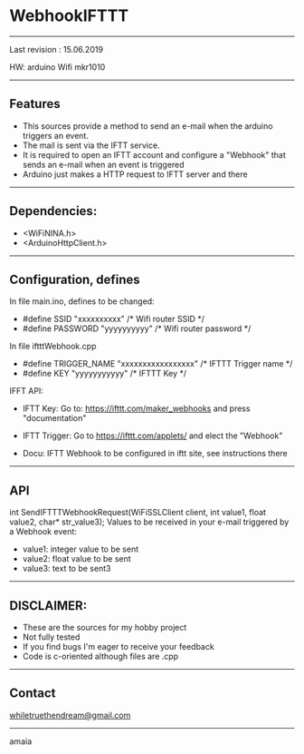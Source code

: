 # WebhookIFTTT
******************************************************************************************************************************
Last revision : 15.06.2019

HW:  arduino Wifi mkr1010
******************************************************************************************************************************
## Features
- This sources provide a method to send an e-mail when the arduino triggers an event. 
- The mail is sent via the IFTT service.
- It is required to open an IFTT account and configure a "Webhook" that sends an e-mail when an event is triggered
- Arduino just makes a HTTP request to IFTT server and there 

******************************************************************************************************************************
## Dependencies:

-  <WiFiNINA.h>
-  <ArduinoHttpClient.h>

******************************************************************************************************************************
## Configuration, defines
In file main.ino, defines to be changed:

- #define SSID     "xxxxxxxxxx"             /* Wifi router SSID */
- #define	PASSWORD "yyyyyyyyyy"             /* Wifi router password */

In file iftttWebhook.cpp

- #define TRIGGER_NAME "xxxxxxxxxxxxxxxxx"                      /* IFTTT Trigger name */
- #define KEY "yyyyyyyyyyy"                                     /* IFTTT Key */


IFFT API:
- IFTT Key:
Go to:
https://ifttt.com/maker_webhooks 
and press "documentation" 

- IFTT Trigger:
Go to
https://ifttt.com/applets/ 
and elect the "Webhook"

- Docu: 
IFTT Webhook to be configured in iftt site, see instructions there
******************************************************************************************************************************
## API

int SendIFTTTWebhookRequest(WiFiSSLClient client, int value1, float value2, char* str_value3);
Values to be received in your e-mail triggered by a Webhook event:
- value1: integer value to be sent 
- value2: float value to be sent
- value3: text to be sent3

******************************************************************************************************************************
## DISCLAIMER: 
- These are the sources for my hobby project
- Not fully tested
- If you find bugs I'm eager to receive your feedback
- Code is c-oriented although files are .cpp 
******************************************************************************************************************************
## Contact
 whiletruethendream@gmail.com
 ******************************************************************************************************************************
 amaia
